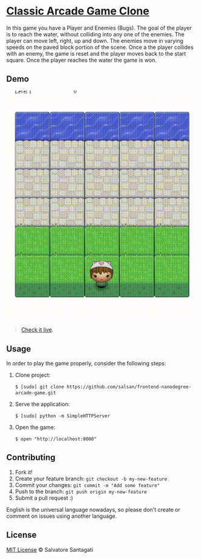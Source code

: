 # [Classic Arcade Game Clone](https://github.com/udacity/frontend-nanodegree-arcade-game)

In this game you have a Player and Enemies (Bugs). The goal of the player is to reach the water, without colliding into any one of the enemies. The player can move left, right, up and down. The enemies move in varying speeds on the paved block portion of the scene. Once a the player collides with an enemy, the game is reset and the player moves back to the start square. Once the player reaches the water the game is won.

## Demo

[![demo](./images/ArcadeGame.gif)](https://github.com/salsan/frontend-nanodegree-arcade-game)

> [Check it live](https://salsan.github.io/frontend-nanodegree-arcade-game/).

## Usage

In order to play the game properly, consider the following steps:

1. Clone project:

    ```
    $ [sudo] git clone https://github.com/salsan/frontend-nanodegree-arcade-game.git
    ```

2. Serve the application:

    ```
    $ [sudo] python -m SimpleHTTPServer
    ```

3. Open the game:

    ```
    $ open "http://localhost:8000"
    ```

## Contributing

1. Fork it!
2. Create your feature branch: `git checkout -b my-new-feature`
3. Commit your changes: `git commit -m "Add some feature"`
4. Push to the branch: `git push origin my-new-feature`
5. Submit a pull request  :)

English is the universal language nowadays, so please don't create or comment on issues using another language.

## License

[MIT License](https://github.com/salsan) © Salvatore Santagati
